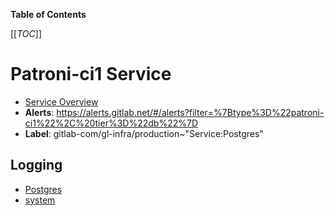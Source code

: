 <!-- MARKER: do not edit this section directly. Edit services/service-catalog.yml then run scripts/generate-docs -->

**Table of Contents**

[[_TOC_]]

# Patroni-ci1 Service

* [Service Overview](https://dashboards.gitlab.net/d/patroni-ci1-main/patroni-ci1-overview)
* **Alerts**: <https://alerts.gitlab.net/#/alerts?filter=%7Btype%3D%22patroni-ci1%22%2C%20tier%3D%22db%22%7D>
* **Label**: gitlab-com/gl-infra/production~"Service:Postgres"

## Logging

* [Postgres](https://log.gprd.gitlab.net/goto/d0f8993486c9007a69d85e3a08f1ea7c)
* [system](https://log.gprd.gitlab.net/goto/3669d551a595a3a5cf1e9318b74e6c22)

<!-- END_MARKER -->

<!-- ## Summary -->

<!-- ## Architecture -->

<!-- ## Performance -->

<!-- ## Scalability -->

<!-- ## Availability -->

<!-- ## Durability -->

<!-- ## Security/Compliance -->

<!-- ## Monitoring/Alerting -->

<!-- ## Links to further Documentation -->
